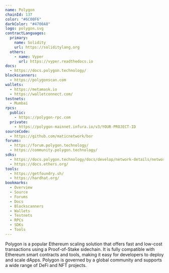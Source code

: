 ```yaml
---
name: Polygon
chainId: 137
color: "#6C00F6"
darkColor: "#4700A8"
logo: polygon.svg
contractLanguages:
  primary:
    name: Solidity
    url: https://soliditylang.org
  others:
    - name: Vyper
      url: https://vyper.readthedocs.io
docs:
  - https://docs.polygon.technology/
blockscanners:
  - https://polygonscan.com
wallets:
  - https://metamask.io
  - https://walletconnect.com/
testnets:
  - Mumbai
rpcs:
  public:
    - https://polygon-rpc.com
  private:
    - https://polygon-mainnet.infura.io/v3/YOUR-PROJECT-ID
sourceCode:
  - https://github.com/maticnetwork/bor
forums:
  - https://forum.polygon.technology/
  - https://community.polygon.technology/
sdks:
  - https://docs.polygon.technology/docs/develop/network-details/network/
  - https://docs.ethers.org/
tools:
  - https://getfoundry.sh/
  - https://hardhat.org/
bookmarks:
  - Overview
  - Source
  - Forums
  - Docs
  - Blockscanners
  - Wallets
  - Testnets
  - RPCs
  - SDKs
  - Tools
---
```


Polygon is a popular Ethereum scaling solution that offers fast and low-cost transactions using a Proof-of-Stake sidechain. It is fully compatible with Ethereum smart contracts and tools, making it easy for developers to deploy and scale dApps. Polygon is governed by a global community and supports a wide range of DeFi and NFT projects. 